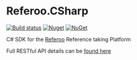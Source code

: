 # Referoo.CSharp

[![Build status](https://dev.azure.com/wizardsoftglobal/Recruit%20Wizard/_apis/build/status/Referoo.CSharp)](https://dev.azure.com/wizardsoftglobal/Recruit%20Wizard/_build/latest?definitionId=51)
[![Nuget](https://img.shields.io/nuget/v/Referoo.CSharp)](https://www.nuget.org/packages/Referoo.CSharp)
[![NuGet](https://img.shields.io/nuget/dt/Referoo.CSharp.svg)](https://www.nuget.org/packages/Referoo.CSharp/)

C# SDK for the [Referoo](https://referoo.com.au) Reference taking Platform

Full RESTful API details can be [found here](https://api.sandbox.referoo.com.au/)
